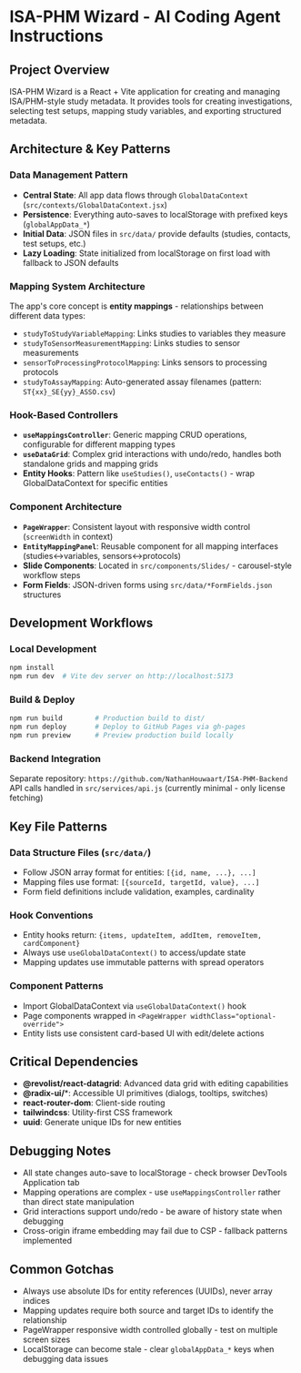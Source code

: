# ISA-PHM Wizard - AI Coding Agent Instructions

## Project Overview
ISA-PHM Wizard is a React + Vite application for creating and managing ISA/PHM-style study metadata. It provides tools for creating investigations, selecting test setups, mapping study variables, and exporting structured metadata.

## Architecture & Key Patterns

### Data Management Pattern
- **Central State**: All app data flows through `GlobalDataContext` (`src/contexts/GlobalDataContext.jsx`)
- **Persistence**: Everything auto-saves to localStorage with prefixed keys (`globalAppData_*`)
- **Initial Data**: JSON files in `src/data/` provide defaults (studies, contacts, test setups, etc.)
- **Lazy Loading**: State initialized from localStorage on first load with fallback to JSON defaults

### Mapping System Architecture
The app's core concept is **entity mappings** - relationships between different data types:
- `studyToStudyVariableMapping`: Links studies to variables they measure
- `studyToSensorMeasurementMapping`: Links studies to sensor measurements  
- `sensorToProcessingProtocolMapping`: Links sensors to processing protocols
- `studyToAssayMapping`: Auto-generated assay filenames (pattern: `ST{xx}_SE{yy}_ASSO.csv`)

### Hook-Based Controllers
- **`useMappingsController`**: Generic mapping CRUD operations, configurable for different mapping types
- **`useDataGrid`**: Complex grid interactions with undo/redo, handles both standalone grids and mapping grids
- **Entity Hooks**: Pattern like `useStudies()`, `useContacts()` - wrap GlobalDataContext for specific entities

### Component Architecture
- **`PageWrapper`**: Consistent layout with responsive width control (`screenWidth` in context)
- **`EntityMappingPanel`**: Reusable component for all mapping interfaces (studies↔variables, sensors↔protocols)
- **Slide Components**: Located in `src/components/Slides/` - carousel-style workflow steps
- **Form Fields**: JSON-driven forms using `src/data/*FormFields.json` structures

## Development Workflows

### Local Development
```powershell
npm install
npm run dev  # Vite dev server on http://localhost:5173
```

### Build & Deploy
```powershell
npm run build        # Production build to dist/
npm run deploy       # Deploy to GitHub Pages via gh-pages
npm run preview      # Preview production build locally
```

### Backend Integration
Separate repository: `https://github.com/NathanHouwaart/ISA-PHM-Backend`
API calls handled in `src/services/api.js` (currently minimal - only license fetching)

## Key File Patterns

### Data Structure Files (`src/data/`)
- Follow JSON array format for entities: `[{id, name, ...}, ...]`
- Mapping files use format: `[{sourceId, targetId, value}, ...]`
- Form field definitions include validation, examples, cardinality

### Hook Conventions
- Entity hooks return: `{items, updateItem, addItem, removeItem, cardComponent}`
- Always use `useGlobalDataContext()` to access/update state
- Mapping updates use immutable patterns with spread operators

### Component Patterns
- Import GlobalDataContext via `useGlobalDataContext()` hook
- Page components wrapped in `<PageWrapper widthClass="optional-override">`
- Entity lists use consistent card-based UI with edit/delete actions

## Critical Dependencies
- **@revolist/react-datagrid**: Advanced data grid with editing capabilities
- **@radix-ui/***: Accessible UI primitives (dialogs, tooltips, switches)
- **react-router-dom**: Client-side routing
- **tailwindcss**: Utility-first CSS framework
- **uuid**: Generate unique IDs for new entities

## Debugging Notes
- All state changes auto-save to localStorage - check browser DevTools Application tab
- Mapping operations are complex - use `useMappingsController` rather than direct state manipulation
- Grid interactions support undo/redo - be aware of history state when debugging
- Cross-origin iframe embedding may fail due to CSP - fallback patterns implemented

## Common Gotchas
- Always use absolute IDs for entity references (UUIDs), never array indices
- Mapping updates require both source and target IDs to identify the relationship
- PageWrapper responsive width controlled globally - test on multiple screen sizes
- LocalStorage can become stale - clear `globalAppData_*` keys when debugging data issues